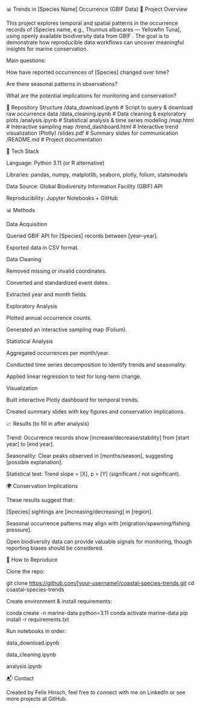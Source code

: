 📊 Trends in [Species Name] Occurrence (GBIF Data)
🌊 Project Overview

This project explores temporal and spatial patterns in the occurrence records of [Species name, e.g., Thunnus albacares — Yellowfin Tuna], using openly available biodiversity data from GBIF
.
The goal is to demonstrate how reproducible data workflows can uncover meaningful insights for marine conservation.

Main questions:

How have reported occurrences of [Species] changed over time?

Are there seasonal patterns in observations?

What are the potential implications for monitoring and conservation?

📂 Repository Structure
/data_download.ipynb   # Script to query & download raw occurrence data
/data_cleaning.ipynb   # Data cleaning & exploratory plots
/analysis.ipynb        # Statistical analysis & time series modeling
/map.html              # Interactive sampling map
/trend_dashboard.html  # Interactive trend visualization (Plotly)
/slides.pdf            # Summary slides for communication
/README.md             # Project documentation

🔧 Tech Stack

Language: Python 3.11 (or R alternative)

Libraries: pandas, numpy, matplotlib, seaborn, plotly, folium, statsmodels

Data Source: Global Biodiversity Information Facility (GBIF) API

Reproducibility: Jupyter Notebooks + GitHub

📊 Methods

Data Acquisition

Queried GBIF API for [Species] records between [year–year].

Exported data in CSV format.

Data Cleaning

Removed missing or invalid coordinates.

Converted and standardized event dates.

Extracted year and month fields.

Exploratory Analysis

Plotted annual occurrence counts.

Generated an interactive sampling map (Folium).

Statistical Analysis

Aggregated occurrences per month/year.

Conducted time series decomposition to identify trends and seasonality.

Applied linear regression to test for long-term change.

Visualization

Built interactive Plotly dashboard for temporal trends.

Created summary slides with key figures and conservation implications.

📈 Results (to fill in after analysis)

Trend: Occurrence records show [increase/decrease/stability] from [start year] to [end year].

Seasonality: Clear peaks observed in [months/season], suggesting [possible explanation].

Statistical test: Trend slope = [X], p = [Y] (significant / not significant).

🌍 Conservation Implications

These results suggest that:

[Species] sightings are [increasing/decreasing] in [region].

Seasonal occurrence patterns may align with [migration/spawning/fishing pressure].

Open biodiversity data can provide valuable signals for monitoring, though reporting biases should be considered.

📑 How to Reproduce

Clone the repo:

git clone https://github.com/[your-username]/coastal-species-trends.git
cd coastal-species-trends


Create environment & install requirements:

conda create -n marine-data python=3.11
conda activate marine-data
pip install -r requirements.txt


Run notebooks in order:

data_download.ipynb

data_cleaning.ipynb

analysis.ipynb

📬 Contact

Created by Felix Hinsch, feel free to connect with me on LinkedIn
or see more projects at GitHub.